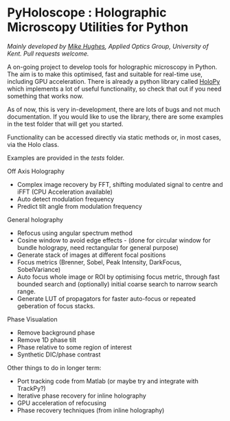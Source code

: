 # PyHoloscope : Holographic Microscopy Utilities for Python
*Mainly developed by [Mike Hughes](https://research.kent.ac.uk/applied-optics/hughes/), Applied Optics Group, University of Kent. Pull requests welcome.*

A on-going project to develop tools for holographic microscopy in Python. The aim is to make this optimised, fast and suitable for real-time use, including GPU acceleration. There is already a python library called [HoloPy](https://github.com/manoharan-lab/holopy) which implements a lot of useful functionality, so check that out if you need something that works now.

As of now, this is very in-development, there are lots of bugs and not much documentation. If you would like to use the library, there are some examples in the test folder that will get you started.

Functionality can be accessed directly via static methods or, in most cases, via the Holo class.

Examples are provided in the *tests* folder.

Off Axis Holography
* Complex image recovery by FFT, shifting modulated signal to centre and iFFT (CPU Acceleration available)
* Auto detect modulation frequency
* Predict tilt angle from modulation frequency

General holography
* Refocus using angular spectrum method 
* Cosine window to avoid edge effects - (done for circular window for bundle holograpy, need rectangular for general purpose)
* Generate stack of images at different focal positions
* Focus metrics (Brenner, Sobel, Peak Intensity, DarkFocus, SobelVariance)
* Auto focus whole image or ROI by optimising focus metric, through fast bounded search and (optionally) initial coarse search to narrow search range.
* Generate LUT of propagators for faster auto-focus or repeated geberation of focus stacks.

Phase Visualation
* Remove background phase 
* Remove 1D phase tilt
* Phase relative to some region of interest 
* Synthetic DIC/phase contrast

Other things to do in longer term:
* Port tracking code from Matlab (or maybe try and integrate with TrackPy?)
* Iterative phase recovery for inline holography
* GPU acceleration of refocusing
* Phase recovery techniques (from inline holography)

